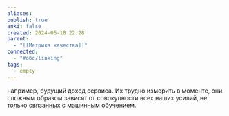 ```yaml
---
aliases: 
publish: true
anki: false
created: 2024-06-18 22:28
parent:
  - "[[Метрика качества]]"
connected:
  - "#обс/linking"
tags:
  - empty
---
```


например, будущий доход сервиса. Их трудно измерить в моменте, они сложным образом зависят от совокупности всех наших усилий, не только связанных с машинным обучением.